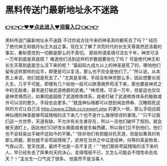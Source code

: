 # 黑料传送门最新地址永不迷路

### <a href="https://github.com/kjiuo/xiao/issues/1">👉👉👉♥♥点此进入♥观看入口👈👉👉</a>

黑料传送门最新地址永不迷路
不过你说古往今来的神圣真的都死去了吗？”
    经历了绝代神王和银月仙王大战之事，现在又了解了洪荒时代的长生天尊竟然还活着的事实，秦斩感觉到一切都是那么的不真切。
    那些所谓圣境可活五千年，神灵可活一万年到底是真是假？
    难道他们活到这样的岁数就要坐化了吗？
    可是绝代神王和长生天尊到底是怎么活下来的呢？
    “最起码九成九以上的神圣是死了的，哪怕他们留有这样那样的后手，即便是可以复活，那么也不完全是他们了。”
    “所以说，从本质上来说，他们就是死去了。”
    “尤其是圣境，手段没有神灵那么多，因此想要长视久生，几乎不可能，即便有几个如他一般可以跌落境界苟活下来，那也要是神灵之中的无敌者，甚至是打破武道绝巅的武者。”
    “神灵境，可活一万年，但是这也仅仅是神灵境而已，如果彻底超脱了武道修炼体系，或者打破了武道修炼体系的极致或许可以活的更久，手段也会更多。”
    “就连神仙境都可以想到闸血停寿、沉睡假死这样的方式让自己活
    http://www.23bb.cc/cewert.php
    的更久一些，那么手段远超神仙境的神圣能够苟延残喘的活下来几个也不是什么值得惊讶的事情。”
    “只不过我们这一方世界，天道有缺，不允许有长生者存在，所以一旦他们破坏了规则，就会被天道盯上，因此他们只好改头换面或者是东躲西藏，所以我们见不到他们，他们也不会轻易出手破坏这如今的平衡。”
    “除非他们有把握对抗天道，但是如果真的有那么把握，那也就不会苟延残喘了，武帝在当世之中证道成神，何等的英姿勃发，气吞山河，登天伐道，最终不也是一去不复还！”
    “他们那些苟延残喘的活下来的人，早已经失去了挥拳向天的决心，变得懦弱不已，又怎么可能会不惜性命去伐天？！”孟长生一口气说了很多。
    他虽然不是当事人
